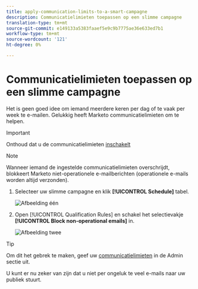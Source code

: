 ```yaml
---
title: apply-communication-limits-to-a-smart-campagne
description: Communicatielimieten toepassen op een slimme campagne
translation-type: tm+mt
source-git-commit: e149133a5383faaef5e9c9b7775ae36e633ed7b1
workflow-type: tm+mt
source-wordcount: '121'
ht-degree: 0%

---
```



# Communicatielimieten toepassen op een slimme campagne

Het is geen goed idee om iemand meerdere keren per dag of te vaak per week te e-mailen. Gelukkig heeft Marketo communicatielimieten om te helpen.

>[!IMPORTANT]
>
>Onthoud dat u de communicatielimieten [inschakelt](https://docs.marketo.com/display/DOCS/Enable+Communication+Limits)

>[!NOTE]
>
>Wanneer iemand de ingestelde communicatielimieten overschrijdt, blokkeert Marketo niet-operationele e-mailberichten (operationele e-mails worden altijd verzonden).

1. Selecteer uw slimme campagne en klik **[!UICONTROL Schedule]** tabel.

   ![Afbeelding één](/help/sky/assets/smart-campaigns/apply-communication-limits-to-a-smart-campaign/apply-communication-limits-to-a-smart-campaign-1.png)

1. Open [!UICONTROL Qualification Rules] en schakel het selectievakje **[!UICONTROL Block non-operational emails]** in.

   ![Afbeelding twee](/help/sky/assets/smart-campaigns/apply-communication-limits-to-a-smart-campaign/apply-communication-limits-to-a-smart-campaign-2.png)

>[!TIP]
>
>Om dit het gebrek te maken, geef uw [communicatielimieten](https://docs.marketo.com/display/DOCS/Enable+Communication+Limits) in de Admin sectie uit.

U kunt er nu zeker van zijn dat u niet per ongeluk te veel e-mails naar uw publiek stuurt.
